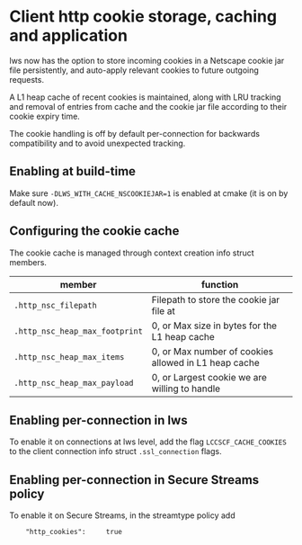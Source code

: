 # Client http cookie storage, caching and application

lws now has the option to store incoming cookies in a Netscape cookie jar file
persistently, and auto-apply relevant cookies to future outgoing requests.

A L1 heap cache of recent cookies is maintained, along with LRU tracking and
removal of entries from cache and the cookie jar file according to their cookie
expiry time.

The cookie handling is off by default per-connection for backwards compatibility
and to avoid unexpected tracking.

## Enabling at build-time

Make sure `-DLWS_WITH_CACHE_NSCOOKIEJAR=1` is enabled at cmake (it is on by
default now).

## Configuring the cookie cache

The cookie cache is managed through context creation info struct members.

|member|function|
|---|---|
|`.http_nsc_filepath`|Filepath to store the cookie jar file at|
|`.http_nsc_heap_max_footprint`|0, or Max size in bytes for the L1 heap cache|
|`.http_nsc_heap_max_items`|0, or Max number of cookies allowed in L1 heap cache|
|`.http_nsc_heap_max_payload`|0, or Largest cookie we are willing to handle|

## Enabling per-connection in lws

To enable it on connections at lws level, add the flag `LCCSCF_CACHE_COOKIES` to
the client connection info struct `.ssl_connection` flags.

## Enabling per-connection in Secure Streams policy

To enable it on Secure Streams, in the streamtype policy add

```
	"http_cookies":		true
```
